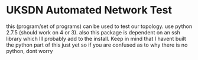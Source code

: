 UKSDN Automated Network Test
=

this (program/set of programs) can be used to test our topology.
use python 2.7.5 (should work on 4 or 3).
also this package is dependent on an ssh library which Ill probably add to the install.
Keep in mind that I havent built the python part of this just yet so if you are confused as to why there is no python, dont worry
